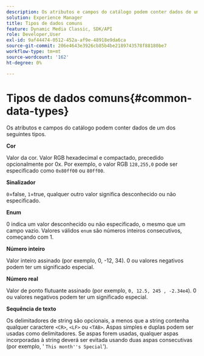 ```yaml
---
description: Os atributos e campos do catálogo podem conter dados de um dos seguintes tipos.
solution: Experience Manager
title: Tipos de dados comuns
feature: Dynamic Media Classic, SDK/API
role: Developer,User
exl-id: 9af44474-0512-452a-af9e-48918e9da6ca
source-git-commit: 206e4643e3926cb85b4be2189743578f88180be7
workflow-type: tm+mt
source-wordcount: '162'
ht-degree: 0%

---
```


# Tipos de dados comuns{#common-data-types}

Os atributos e campos do catálogo podem conter dados de um dos seguintes tipos.

**Cor**

Valor da cor. Valor RGB hexadecimal e compactado, precedido opcionalmente por 0x. Por exemplo, o valor RGB `128,255,0` pode ser especificado como `0x80ff00` ou `80ff00`.

**Sinalizador**

`0`=false,  `1`=true, qualquer outro valor significa desconhecido ou não especificado.

**Enum**

0 indica um valor desconhecido ou não especificado, o mesmo que um campo vazio. Valores válidos `enum` são números inteiros consecutivos, começando com 1.

**Número inteiro**

Valor inteiro assinado (por exemplo, 0, -12, 34). 0 ou valores negativos podem ter um significado especial.

**Número real**

Valor de ponto flutuante assinado (por exemplo, `0, 12.5, 245 , -2.34e4`). 0 ou valores negativos podem ter um significado especial.

**Sequência de texto**

Os delimitadores de string são opcionais, a menos que a string contenha qualquer caractere `<CR>`, `<LF>` ou `<TAB>`. Aspas simples e duplas podem ser usadas como delimitadores. Se aspas forem usadas, qualquer aspas incorporadas à string deverá ser evitada usando duas aspas consecutivas (por exemplo, &#39; `This month''s Special`&#39;).
